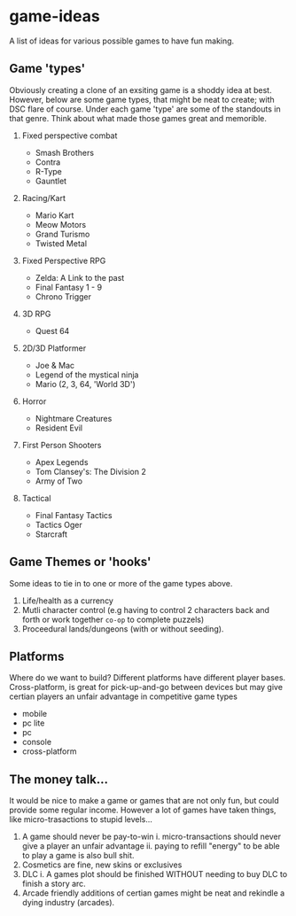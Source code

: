 # game-ideas
A list of ideas for various possible games to have fun making. 


## Game 'types' 
Obviously creating a clone of an exsiting game is a shoddy idea at best. However, below are some game types, that might be neat to create; with DSC flare of course. Under each game 'type' are some of the standouts in that genre. Think about what made those games great and memorible. 

1. Fixed perspective combat
   - Smash Brothers
   - Contra
   - R-Type
   - Gauntlet

2. Racing/Kart
   - Mario Kart
   - Meow Motors
   - Grand Turismo
   - Twisted Metal

3. Fixed Perspective RPG
   - Zelda: A Link to the past
   - Final Fantasy 1 - 9
   - Chrono Trigger

4. 3D RPG
   - Quest 64

5. 2D/3D Platformer
   - Joe &amp; Mac
   - Legend of the mystical ninja
   - Mario (2, 3, 64, 'World 3D')

6. Horror
   - Nightmare Creatures
   - Resident Evil

7. First Person Shooters
   - Apex Legends
   - Tom Clansey's: The Division 2
   - Army of Two

8. Tactical
   - Final Fantasy Tactics
   - Tactics Oger
   - Starcraft

## Game Themes or 'hooks'
Some ideas to tie in to one or more of the game types above.
1. Life/health as a currency
2. Mutli character control (e.g having to control 2 characters back and forth or work together `co-op` to complete puzzels)
3. Proceedural lands/dungeons (with or without seeding).

## Platforms
Where do we want to build? Different platforms have different player bases. Cross-platform, is great for pick-up-and-go between devices but may give certian players an unfair advantage in competitive game types
- mobile
- pc lite
- pc
- console
- cross-platform

## The money talk...
It would be nice to make a game or games that are not only fun, but could provide some regular income. However a lot of games have taken things, like micro-trasactions to stupid levels...
1. A game should never be pay-to-win 
  i.  micro-transactions should never give a player an unfair advantage
  ii. paying to refill "energy" to be able to play a game is also bull shit.
2. Cosmetics are fine, new skins or exclusives
3. DLC
  i. A games plot should be finished WITHOUT needing to buy DLC to finish a story arc.
4. Arcade friendly additions of certian games might be neat and rekindle a dying industry (arcades).
